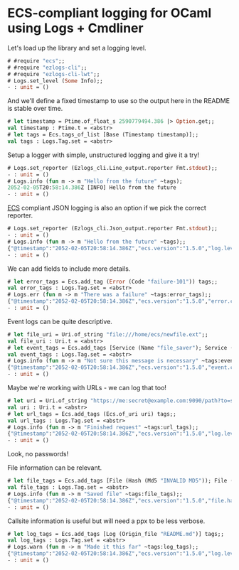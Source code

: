 # ECS-compliant logging for OCaml using Logs + Cmdliner

Let's load up the library and set a logging level.
```ocaml
# #require "ecs";;
# #require "ezlogs-cli";;
# #require "ezlogs-cli-lwt";;
# Logs.set_level (Some Info);;
- : unit = ()
```

And we'll define a fixed timestamp to use so the output here in the README is
stable over time.
```ocaml
# let timestamp = Ptime.of_float_s 2590779494.386 |> Option.get;;
val timestamp : Ptime.t = <abstr>
# let tags = Ecs.tags_of_list [Base (Timestamp timestamp)];;
val tags : Logs.Tag.set = <abstr>
```

Setup a logger with simple, unstructured logging and give it a try!
```ocaml
# Logs.set_reporter (Ezlogs_cli.Line_output.reporter Fmt.stdout);;
- : unit = ()
# Logs.info (fun m -> m "Hello from the future" ~tags);
2052-02-05T20:58:14.386Z [INFO] Hello from the future
- : unit = ()
```

[ECS] compliant JSON logging is also an option if we pick the correct reporter.
```ocaml
# Logs.set_reporter (Ezlogs_cli.Json_output.reporter Fmt.stdout);;
- : unit = ()
# Logs.info (fun m -> m "Hello from the future" ~tags);;
{"@timestamp":"2052-02-05T20:58:14.386Z","ecs.version":"1.5.0","log.level":"info","log.logger":"application","message":"Hello from the future"}
- : unit = ()
```

We can add fields to include more details.
```ocaml
# let error_tags = Ecs.add_tag (Error (Code "failure-101")) tags;;
val error_tags : Logs.Tag.set = <abstr>
# Logs.err (fun m -> m "There was a failure" ~tags:error_tags);;
{"@timestamp":"2052-02-05T20:58:14.386Z","ecs.version":"1.5.0","error.code":"failure-101","log.level":"error","log.logger":"application","message":"There was a failure"}
- : unit = ()
```

Event logs can be quite descriptive.
```ocaml
# let file_uri = Uri.of_string "file:///home/ecs/newfile.ext";;
val file_uri : Uri.t = <abstr>
# let event_tags = Ecs.add_tags [Service (Name "file_saver"); Service (Version "git commit hash"); Event (Category [File]); Event (Kind Event); Event (Outcome Success); Event (Type [Creation]); Event (Url file_uri); File (Hash (Md5 "NOT A HASH")); Trace (Trace_id "unique 'global' id"); Trace (Transaction_id "unique 'local' id")] tags;;
val event_tags : Logs.Tag.set = <abstr>
# Logs.info (fun m -> m "Not sure this message is necessary" ~tags:event_tags);;
{"@timestamp":"2052-02-05T20:58:14.386Z","ecs.version":"1.5.0","event.category":["file"],"event.kind":"event","event.outcome":"success","event.type":["creation"],"event.url":"file:///home/ecs/newfile.ext","file.hash.md5":"NOT A HASH","log.level":"info","log.logger":"application","message":"Not sure this message is necessary","service.name":"file_saver","service.version":"git commit hash","trace.id":"unique 'global' id","transaction.id":"unique 'local' id"}
- : unit = ()
```

Maybe we're working with URLs - we can log that too!
```ocaml
# let uri = Uri.of_string "https://me:secret@example.com:9090/path?to=success#downhere";;
val uri : Uri.t = <abstr>
# let url_tags = Ecs.add_tags (Ecs.of_uri uri) tags;;
val url_tags : Logs.Tag.set = <abstr>
# Logs.info (fun m -> m "Finished request" ~tags:url_tags);;
{"@timestamp":"2052-02-05T20:58:14.386Z","ecs.version":"1.5.0","log.level":"info","log.logger":"application","message":"Finished request","url.domain":"example.com","url.fragment":"downhere","url.full":"https://me@example.com:9090/path?to=success#downhere","url.path":"/path","url.query":"to=success","url.scheme":"https","url.username":"me"}
- : unit = ()
```
Look, no passwords!

File information can be relevant.
```ocaml
# let file_tags = Ecs.add_tags [File (Hash (Md5 "INVALID MD5")); File (Size 8192)] tags;;
val file_tags : Logs.Tag.set = <abstr>
# Logs.info (fun m -> m "Saved file" ~tags:file_tags);;
{"@timestamp":"2052-02-05T20:58:14.386Z","ecs.version":"1.5.0","file.hash.md5":"INVALID MD5","file.size":8192,"log.level":"info","log.logger":"application","message":"Saved file"}
- : unit = ()
```

Callsite information is useful but will need a ppx to be less verbose.
```ocaml
# let log_tags = Ecs.add_tags [Log (Origin_file "README.md")] tags;;
val log_tags : Logs.Tag.set = <abstr>
# Logs.warn (fun m -> m "Made it this far" ~tags:log_tags);;
{"@timestamp":"2052-02-05T20:58:14.386Z","ecs.version":"1.5.0","log.level":"warning","log.logger":"application","log.origin.file":"README.md","message":"Made it this far"}
- : unit = ()
```

[ECS]: https://www.elastic.co/guide/en/ecs/current/ecs-reference.html
